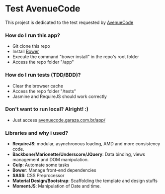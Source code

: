 # Test AvenueCode #

This project is dedicated to the test requested by [AvenueCode](http://avenuecode.com)

### How do I run this app? ###

* Git clone this repo
* Install [Bower](http://bower.io)
* Execute the command "bower install" in the repo's root folder 
* Access the repo folder "/app"

### How do I run **tests (TDD/BDD)**? ###

* Clear the browser cache
* Access the repo folder "/tests"
* Jasmine and RequireJS should work correctly

### Don't want to run local? Alright! :) ###

* Just access [avenuecode.garaza.com.br/app/](http://avenuecode.garaza.com.br/app/)

### Libraries and why i used? ###

* **RequireJS**: modular, asynchronous loading, AMD and more consistency code.
* **Backbone/Marionette/Underscore/JQuery**: Data binding, views management and DOM manipulation.
* **Gulp**: Automate some tasks
* **Bower**: Manage front-end dependencies
* **SASS**: CSS Preprocessor
* **Material Design/Bootstrap**: Scaffolding the template and design stuffs
* **MomentJS**: Manipulation of Date and time.